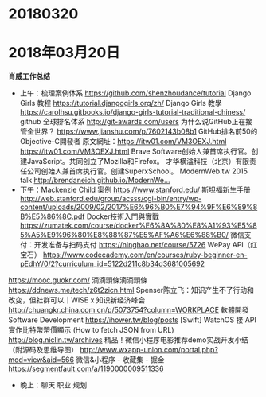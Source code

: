 # 20180320

# 2018年03月20日
**肖威工作总结**
- 上午：梳理案例体系
https://github.com/shenzhoudance/tutorial
Django Girls 教程
https://tutorial.djangogirls.org/zh/
Django Girls 教學
https://carolhsu.gitbooks.io/django-girls-tutorial-traditional-chiness/
github 全球排名体系
http://git-awards.com/users
为什么说GitHub正在接管全世界？
https://www.jianshu.com/p/7602143b08b1
GitHub排名前50的Objective-C開發者 原文網址：https://itw01.com/VM3OEXJ.html
https://itw01.com/VM3OEXJ.html
Brave Software创始人兼首席执行官。创建JavaScript。共同创立了Mozilla和Firefox。
才华横溢科技（北京）有限责任公司创始人兼首席执行官。创建SuperxSchool。
ModernWeb.tw 2015 talk http://brendaneich.github.io/ModernWe…
- 下午：Mackenzie Child 案例
https://www.stanford.edu/
斯坦福新生手册
http://web.stanford.edu/group/acsss/cgi-bin/entry/wp-content/uploads/2009/02/2017%E6%96%B0%E7%94%9F%E6%89%8B%E5%86%8C.pdf
Docker技術入門與實戰
https://zumatek.com/course/docker%E6%8A%80%E8%A1%93%E5%85%A5%E9%96%80%E8%88%87%E5%AF%A6%E6%88%B0/
微信支付：开发准备与扫码支付
https://ninghao.net/course/5726
WePay API（红宝石）
https://www.codecademy.com/en/courses/ruby-beginner-en-pEdhY/0/2?curriculum_id=5122d211c8b34d3681005692

https://mooc.guokr.com/
滴滴頭條滴滴頭條
https://ddnews.me/tech/z6t2zicn.html
Spenser陈立飞：知识产生不了行动和改变，但社群可以｜WISE x 知识新经济峰会
http://chuangkr.china.com.cn/p/5073754?column=WORKPLACE
軟體開發 Software Development
https://ihower.tw/blog/posts
[Swift] WatchOS 接 API 實作比特幣幣價顯示 (How to fetch JSON from URL)
http://blog.niclin.tw/archives
精品！微信小程序电影推荐demo实战开发小结（附源码及思维导图）
http://www.wxapp-union.com/portal.php?mod=view&aid=566
微信&小程序 - 收藏集 - 掘金
https://segmentfault.com/a/1190000009511336
- 晚上：聊天 职业 规划
